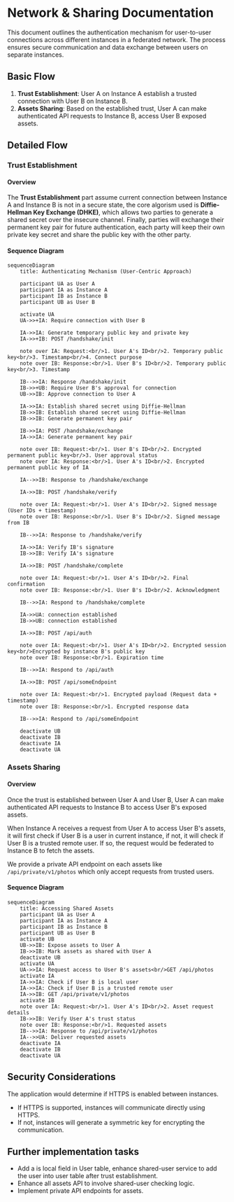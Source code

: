 # Network & Sharing Documentation

This document outlines the authentication mechanism for user-to-user connections across different instances in a federated network. The process ensures secure communication and data exchange between users on separate instances.

## Basic Flow

1. **Trust Establishment**: User A on Instance A establish a trusted connection with User B on Instance B.
2. **Assets Sharing**: Based on the established trust, User A can make authenticated API requests to Instance B, access User B exposed assets.

## Detailed Flow

### Trust Establishment

#### Overview

The **Trust Establishment** part assume current connection between Instance A and Instance B is not in a secure state, the core algorism used is **Diffie-Hellman Key Exchange (DHKE)**, which allows two parties to generate a shared secret over the insecure channel. Finally, parties will exchange their permanent key pair for future authentication, each party will keep their own private key secret and share the public key with the other party.

#### Sequence Diagram

```mermaid
sequenceDiagram
    title: Authenticating Mechanism (User-Centric Approach)
    
    participant UA as User A
    participant IA as Instance A
    participant IB as Instance B
    participant UB as User B
    
    activate UA
    UA->>+IA: Require connection with User B
    
    IA->>IA: Generate temporary public key and private key
    IA->>+IB: POST /handshake/init
    
    note over IA: Request:<br/>1. User A's ID<br/>2. Temporary public key<br/>3. Timestamp<br/>4. Connect purpose
    note over IB: Response:<br/>1. User B's ID<br/>2. Temporary public key<br/>3. Timestamp
    
    IB-->>IA: Response /handshake/init
    IB->>+UB: Require User B's approval for connection
    UB->>IB: Approve connection to User A
    
    IA->>IA: Establish shared secret using Diffie-Hellman
    IB->>IB: Establish shared secret using Diffie-Hellman
    IB->>IB: Generate permanent key pair
    
    IB->>IA: POST /handshake/exchange
    IA->>IA: Generate permanent key pair
    
    note over IB: Request:<br/>1. User B's ID<br/>2. Encrypted permanent public key<br/>3. User approval status
    note over IA: Response:<br/>1. User A's ID<br/>2. Encrypted permanent public key of IA
    
    IA-->>IB: Response to /handshake/exchange
    
    IA->>IB: POST /handshake/verify
    
    note over IA: Request:<br/>1. User A's ID<br/>2. Signed message (User IDs + timestamp)
    note over IB: Response:<br/>1. User B's ID<br/>2. Signed message from IB
    
    IB-->>IA: Response to /handshake/verify
    
    IA->>IA: Verify IB's signature
    IB->>IB: Verify IA's signature
    
    IA->>IB: POST /handshake/complete
    
    note over IA: Request:<br/>1. User A's ID<br/>2. Final confirmation
    note over IB: Response:<br/>1. User B's ID<br/>2. Acknowledgment
    
    IB-->>IA: Respond to /handshake/complete
    
    IA->>UA: connection established
    IB->>UB: connection established
    
    IA->>IB: POST /api/auth
    
    note over IA: Request:<br/>1. User A's ID<br/>2. Encrypted session key<br/>Encrypted by instance B's public key
    note over IB: Response:<br/>1. Expiration time
    
    IB-->>IA: Respond to /api/auth
    
    IA->>IB: POST /api/someEndpoint
    
    note over IA: Request:<br/>1. Encrypted payload (Request data + timestamp)
    note over IB: Response:<br/>1. Encrypted response data
    
    IB-->>IA: Respond to /api/someEndpoint
    
    deactivate UB
    deactivate IB
    deactivate IA
    deactivate UA
```

### Assets Sharing

#### Overview

Once the trust is established between User A and User B, User A can make authenticated API requests to Instance B to access User B's exposed assets.

When Instance A receives a request from User A to access User B's assets, it will first check if User B is a user in current instance, if not, it will check if User B is a trusted remote user. If so, the request would be federated to Instance B to fetch the assets.

We provide a private API endpoint on each assets like `/api/private/v1/photos` which only accept requests from trusted users.

#### Sequence Diagram

```mermaid
sequenceDiagram
    title: Accessing Shared Assets
    participant UA as User A
    participant IA as Instance A
    participant IB as Instance B
    participant UB as User B
    activate UB
    UB->>IB: Expose assets to User A
    IB->>IB: Mark assets as shared with User A
    deactivate UB
    activate UA
    UA->>IA: Request access to User B's assets<br/>GET /api/photos
    activate IA
    IA->>IA: Check if User B is local user
    IA->>IA: Check if User B is a trusted remote user
    IA->>IB: GET /api/private/v1/photos
    activate IB
    note over IA: Request:<br/>1. User A's ID<br/>2. Asset request details
    IB->>IB: Verify User A's trust status
    note over IB: Response:<br/>1. Requested assets
    IB-->>IA: Response to /api/private/v1/photos
    IA-->>UA: Deliver requested assets
    deactivate IA
    deactivate IB
    deactivate UA
```

## Security Considerations

The application would determine if HTTPS is enabled between instances.

- If HTTPS is supported, instances will communicate directly using HTTPS.
- If not, instances will generate a symmetric key for encrypting the communication.

## Further implementation tasks

- Add a is local field in User table, enhance shared-user service to add the user into user table after trust establishment.
- Enhance all assets API to involve shared-user checking logic.
- Implement private API endpoints for assets.
